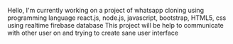 Hello, 
I'm currently working on a project of whatsapp cloning using programming language react.js, node.js, javascript, bootstrap, HTML5, css using realtime firebase database 
This project will be help to communicate with other user on and trying to create sane user interface 

